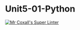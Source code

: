 # Unit5-01-Python
[![Mr Coxall's Super Linter](https://github.com/ICS3U-Programming-VanN/Unit5-01-Python/workflows/Mr%20Coxall's%20Super%20Linter/badge.svg)](https://github.com/ICS3U-Programming-VanN/Unit5-01-Python/actions/)